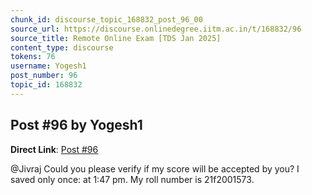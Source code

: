 ```yaml
---
chunk_id: discourse_topic_168832_post_96_00
source_url: https://discourse.onlinedegree.iitm.ac.in/t/168832/96
source_title: Remote Online Exam [TDS Jan 2025]
content_type: discourse
tokens: 76
username: Yogesh1
post_number: 96
topic_id: 168832
---
```


## Post #96 by Yogesh1

**Direct Link**: [Post #96](https://discourse.onlinedegree.iitm.ac.in/t/168832/96)

@Jivraj Could you please verify if my score will be accepted by you? I saved only once: at 1:47 pm. My roll number is 21f2001573.
